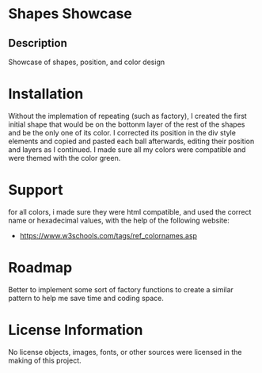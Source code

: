 # Shapes Showcase

## Description 

Showcase of shapes, position, and color design 

# Installation 

Without the implemation of repeating (such as factory), I created the first initial shape that would be on the bottonm layer of the rest of the shapes and be the only one of its color. I corrected its position in the div style elements and copied and pasted each ball afterwards, editing their position and layers as I continued. I made sure all my colors were compatible and were themed with the color green. 

# Support 

for all colors, i made sure they were html compatible, and used the correct name or hexadecimal values, with the help of the following website: 
- https://www.w3schools.com/tags/ref_colornames.asp

# Roadmap 
Better to implement some sort of factory functions to create a similar pattern to help me save time and coding space. 

# License Information 
No license objects, images, fonts, or other sources were licensed in the making of this project. 
